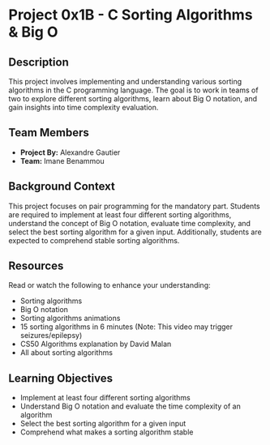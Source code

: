 # Project 0x1B - C Sorting Algorithms & Big O

## Description

This project involves implementing and understanding various sorting algorithms in the C programming language. The goal is to work in teams of two to explore different sorting algorithms, learn about Big O notation, and gain insights into time complexity evaluation.

## Team Members
- **Project By:** Alexandre Gautier
- **Team:** Imane Benammou

## Background Context

This project focuses on pair programming for the mandatory part. Students are required to implement at least four different sorting algorithms, understand the concept of Big O notation, evaluate time complexity, and select the best sorting algorithm for a given input. Additionally, students are expected to comprehend stable sorting algorithms.

## Resources

Read or watch the following to enhance your understanding:
- Sorting algorithms
- Big O notation
- Sorting algorithms animations
- 15 sorting algorithms in 6 minutes (Note: This video may trigger seizures/epilepsy)
- CS50 Algorithms explanation by David Malan
- All about sorting algorithms

## Learning Objectives

- Implement at least four different sorting algorithms
- Understand Big O notation and evaluate the time complexity of an algorithm
- Select the best sorting algorithm for a given input
- Comprehend what makes a sorting algorithm stable
